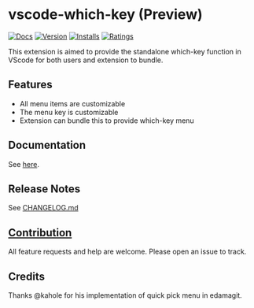 # vscode-which-key (Preview)

[![Docs](https://img.shields.io/website?label=vspacecode.github.io&url=https%3A%2F%2Fvspacecode.github.io)](https://vspacecode.github.io/docs/whichkey)
[![Version](https://vsmarketplacebadge.apphb.com/version/vspacecode.whichkey.svg)](https://marketplace.visualstudio.com/items?itemName=vspacecode.whichkey)
[![Installs](https://vsmarketplacebadge.apphb.com/installs/vspacecode.whichkey.svg)](https://marketplace.visualstudio.com/items?itemName=vspacecode.whichkey)
[![Ratings](https://vsmarketplacebadge.apphb.com/rating/vspacecode.whichkey.svg)](https://marketplace.visualstudio.com/items?itemName=vspacecode.whichkey)

This extension is aimed to provide the standalone which-key function in VScode for both users and extension to bundle.

## Features

- All menu items are customizable
- The menu key is customizable
- Extension can bundle this to provide which-key menu

## Documentation

See [here](https://vspacecode.github.io/docs/whichkey/).

## Release Notes

See [CHANGELOG.md](https://github.com/VSpaceCode/vscode-which-key/blob/HEAD/CHANGELOG.md)

## [Contribution](https://github.com/VSpaceCode/vscode-which-key/blob/HEAD/CONTRIBUTING.md)
All feature requests and help are welcome. Please open an issue to track.

## Credits
Thanks @kahole for his implementation of quick pick menu in edamagit.
